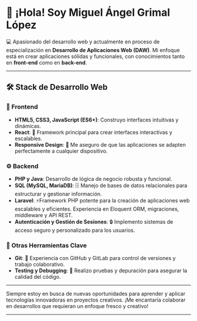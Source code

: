 # 👋 ¡Hola! Soy Miguel Ángel Grimal López

💻 Apasionado del desarrollo web y actualmente en proceso de especialización en **Desarrollo de Aplicaciones Web (DAW)**. Mi enfoque está en crear aplicaciones sólidas y funcionales, con conocimientos tanto en **front-end** como en **back-end**.

---

## 🛠️ Stack de Desarrollo Web

### 🎨 Frontend
- **HTML5, CSS3, JavaScript (ES6+)**: Construyo interfaces intuitivas y dinámicas.
- **React**: 🚀 Framework principal para crear interfaces interactivas y escalables.
- **Responsive Design**: 📱 Me aseguro de que las aplicaciones se adapten perfectamente a cualquier dispositivo.

### ⚙️ Backend
- **PHP y Java**: Desarrollo de lógica de negocio robusta y funcional.
- **SQL (MySQL, MariaDB)**: 🗄️ Manejo de bases de datos relacionales para estructurar y gestionar información.
- **Laravel**: ⚡Framework PHP potente para la creación de aplicaciones web escalables y eficientes. Experiencia en Eloquent ORM, migraciones, middleware y API REST.
- **Autenticación y Gestión de Sesiones**: 🔒 Implemento sistemas de acceso seguro y personalizado para los usuarios.

### 🔧 Otras Herramientas Clave
- **Git**: 🤝 Experiencia con GitHub y GitLab para control de versiones y trabajo colaborativo.
- **Testing y Debugging**: 🧪 Realizo pruebas y depuración para asegurar la calidad del código.

---

Siempre estoy en busca de nuevas oportunidades para aprender y aplicar tecnologías innovadoras en proyectos creativos. ¡Me encantaría colaborar en desarrollos que requieran un enfoque fresco y creativo!

---
